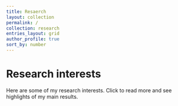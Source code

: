 ```yaml
---
title: Resaerch
layout: collection
permalink: /
collection: research
entries_layout: grid
author_profile: true
sort_by: number
---
```


Research interests
======

Here are some of my research interests. Click to read more and see
highlights of my main results.
